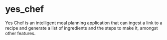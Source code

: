 # yes_chef
Yes Chef is an intelligent meal planning application that can ingest a link to a recipe and generate a list of ingredients and the steps to make it, amongst other features.

